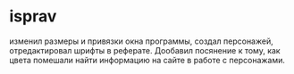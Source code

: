 # isprav
изменил размеры и привязки окна программы,
создал персонажей,
отредактировал шрифты в реферате.
Дообавил посянение к тому, как цвета помешали найти информацию на сайте в работе с персонажами.
